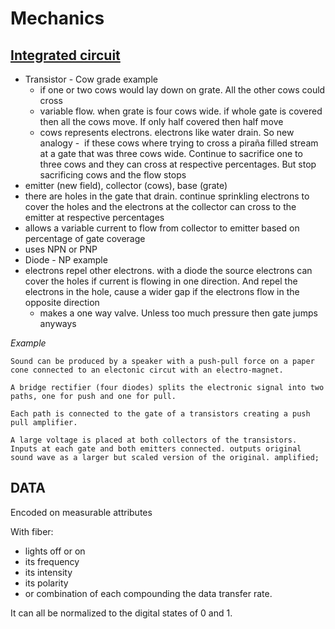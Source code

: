 # Mechanics

## [Integrated circuit](http://en.wikipedia.org/wiki/Integrated_circuit)

- Transistor - Cow grade example
  - if one or two cows would lay down on grate. All the other cows could cross
  - variable flow. when grate is four cows wide. if whole gate is covered then all the cows move. If only half covered then half move
  - cows represents electrons. electrons like water drain. So new analogy
-  if these cows where trying to cross a piraña filled stream at a gate that was three cows wide. Continue to sacrifice one to three cows and they can cross at respective percentages. But stop sacrificing cows and the flow stops
- emitter (new field), collector (cows), base (grate)
- there are holes in the gate that drain. continue sprinkling electrons to cover the holes and the electrons at the collector can cross to the emitter at respective percentages
- allows a variable current to flow from collector to emitter based on percentage of gate coverage
- uses NPN or PNP
- Diode - NP example
- electrons repel other electrons. with a diode the source electrons can cover the holes if current is flowing in one direction. And repel the electrons in the hole, cause a wider gap if the electrons flow in the opposite direction
  - makes a one way valve. Unless too much pressure then gate jumps anyways


*Example*
```
Sound can be produced by a speaker with a push-pull force on a paper cone connected to an electonic circut with an electro-magnet.

A bridge rectifier (four diodes) splits the electronic signal into two paths, one for push and one for pull.

Each path is connected to the gate of a transistors creating a push pull amplifier.

A large voltage is placed at both collectors of the transistors. Inputs at each gate and both emitters connected. outputs original sound wave as a larger but scaled version of the original. amplified;
```


## DATA

Encoded on measurable attributes

With fiber:

- lights off or on
- its frequency
- its intensity
- its polarity
- or combination of each compounding the data transfer rate.

It can all be normalized to the digital states of 0 and 1.

